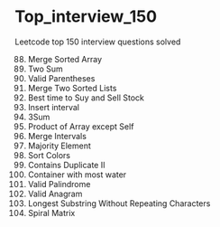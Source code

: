 # Top_interview_150
Leetcode top 150 interview questions solved <br>

88. Merge Sorted Array <br>
1. Two Sum <br>
20. Valid Parentheses <br>
21. Merge Two Sorted Lists <br>
121. Best time to Suy and Sell Stock <br>
57. Insert interval <br>
15. 3Sum <br>
238. Product of Array except Self <br>
56. Merge Intervals <br>
169. Majority Element <br>
75. Sort Colors <br>
219. Contains Duplicate II <br>
11. Container with most water <br>
125. Valid Palindrome <br>
242. Valid Anagram <br>
3. Longest Substring Without Repeating Characters <br>
54. Spiral Matrix <br>
